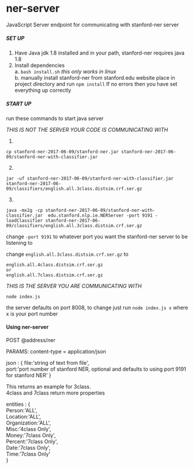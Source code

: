 # ner-server
JavaScript Server endpoint for communicating with stanford-ner server

##### SET UP
1. Have Java jdk 1.8 installed and in your path, stanford-ner requires java 1.8
2. Install dependencies<br>
	 a. `bash install.sh` *this only works in linux*
     <br>
     b. manually install stanford-ner from stanford.edu website place in project directory
		and run `npm install`
If no errors then you have set everything up correctly

##### START UP

run these commands to start java server

*THIS IS NOT THE SERVER YOUR CODE IS COMMUNICATING WITH*

1.
```
cp stanford-ner-2017-06-09/stanford-ner.jar stanford-ner-2017-06-09/stanford-ner-with-classifier.jar
```

2.
```  
jar -uf stanford-ner-2017-06-09/stanford-ner-with-classifier.jar stanford-ner-2017-06-09/classifiers/english.all.3class.distsim.crf.ser.gz
```

3.
``` 
java -mx2g -cp stanford-ner-2017-06-09/stanford-ner-with-classifier.jar  edu.stanford.nlp.ie.NERServer -port 9191 -loadClassifier stanford-ner-2017-06-09/classifiers/english.all.3class.distsim.crf.ser.gz
``` 
change `-port 9191` to whatever port you want the stanford-ner server to be listening to

change `english.all.3class.distsim.crf.ser.gz` to

	english.all.4class.distsim.crf.ser.gz
	or
	english.all.7class.distsim.crf.ser.gz


*THIS IS THE SERVER YOU ARE COMMUNICATING WITH*

`node index.js`

the server defaults on port 8008, to change just run `node index.js x` where x is your port number


#### Using ner-server

POST  @address/ner

PARAMS:
content-type = application/json

json : {
	file:'string of text from file',				
	port:'port number of stanford NER, optional and defaults to using port 9191 for stanford NER'
}		

This returns an
example for 3class. 
<br>4class and 7class return more properties

entities : {<br>
	Person:'ALL',<br>
	Location:'ALL',<br>
	Organization:'ALL',<br>
	Misc:'4class Only',<br>
	Money:'7class Only',<br>
	Percent:'7class Only',<br>
	Date:'7class Only',<br>
	Time:'7class Only'<br>
}
      
      

